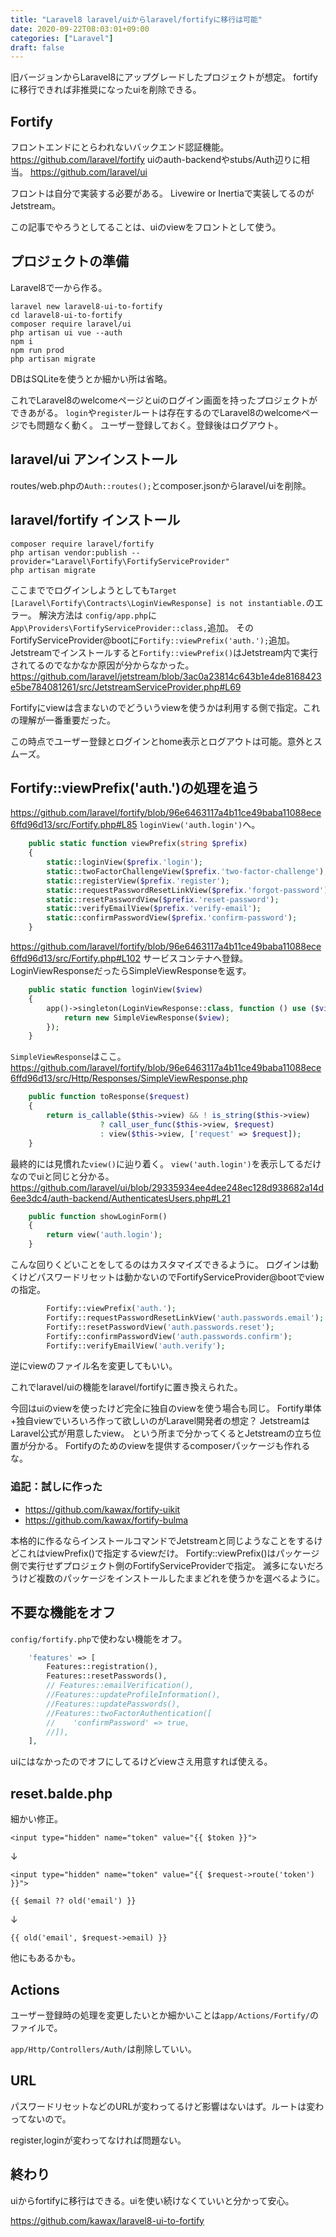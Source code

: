 ```yaml
---
title: "Laravel8 laravel/uiからlaravel/fortifyに移行は可能"
date: 2020-09-22T08:03:01+09:00
categories: ["Laravel"]
draft: false
---
```


旧バージョンからLaravel8にアップグレードしたプロジェクトが想定。
fortifyに移行できれば非推奨になったuiを削除できる。

## Fortify
フロントエンドにとらわれないバックエンド認証機能。
https://github.com/laravel/fortify
uiのauth-backendやstubs/Auth辺りに相当。
https://github.com/laravel/ui

フロントは自分で実装する必要がある。
Livewire or Inertiaで実装してるのがJetstream。

この記事でやろうとしてることは、uiのviewをフロントとして使う。

## プロジェクトの準備
Laravel8で一から作る。

```
laravel new laravel8-ui-to-fortify
cd laravel8-ui-to-fortify
composer require laravel/ui
php artisan ui vue --auth
npm i
npm run prod
php artisan migrate
```

DBはSQLiteを使うとか細かい所は省略。

これでLaravel8のwelcomeページとuiのログイン画面を持ったプロジェクトができあがる。
`login`や`register`ルートは存在するのでLaravel8のwelcomeページでも問題なく動く。
ユーザー登録しておく。登録後はログアウト。

## laravel/ui アンインストール
routes/web.phpの`Auth::routes();`とcomposer.jsonからlaravel/uiを削除。

## laravel/fortify インストール

```
composer require laravel/fortify
php artisan vendor:publish --provider="Laravel\Fortify\FortifyServiceProvider"
php artisan migrate
```

ここまででログインしようとしても`Target [Laravel\Fortify\Contracts\LoginViewResponse] is not instantiable.`のエラー。
解決方法は
`config/app.php`に`App\Providers\FortifyServiceProvider::class,`追加。
そのFortifyServiceProvider@bootに`Fortify::viewPrefix('auth.');`追加。
Jetstreamでインストールすると`Fortify::viewPrefix()`はJetstream内で実行されてるのでなかなか原因が分からなかった。
https://github.com/laravel/jetstream/blob/3ac0a23814c643b1e4de8168423e5be784081261/src/JetstreamServiceProvider.php#L69

Fortifyにviewは含まないのでどういうviewを使うかは利用する側で指定。これの理解が一番重要だった。

この時点でユーザー登録とログインとhome表示とログアウトは可能。意外とスムーズ。

## Fortify::viewPrefix('auth.')の処理を追う
https://github.com/laravel/fortify/blob/96e6463117a4b11ce49baba11088ece6ffd96d13/src/Fortify.php#L85
`loginView('auth.login')`へ。
```php
    public static function viewPrefix(string $prefix)
    {
        static::loginView($prefix.'login');
        static::twoFactorChallengeView($prefix.'two-factor-challenge');
        static::registerView($prefix.'register');
        static::requestPasswordResetLinkView($prefix.'forgot-password');
        static::resetPasswordView($prefix.'reset-password');
        static::verifyEmailView($prefix.'verify-email');
        static::confirmPasswordView($prefix.'confirm-password');
    }
```
https://github.com/laravel/fortify/blob/96e6463117a4b11ce49baba11088ece6ffd96d13/src/Fortify.php#L102
サービスコンテナへ登録。LoginViewResponseだったらSimpleViewResponseを返す。
```php
    public static function loginView($view)
    {
        app()->singleton(LoginViewResponse::class, function () use ($view) {
            return new SimpleViewResponse($view);
        });
    }
```
`SimpleViewResponse`はここ。
https://github.com/laravel/fortify/blob/96e6463117a4b11ce49baba11088ece6ffd96d13/src/Http/Responses/SimpleViewResponse.php

```php
    public function toResponse($request)
    {
        return is_callable($this->view) && ! is_string($this->view)
                    ? call_user_func($this->view, $request)
                    : view($this->view, ['request' => $request]);
    }
```
最終的には見慣れた`view()`に辿り着く。
`view('auth.login')`を表示してるだけなのでuiと同じと分かる。
https://github.com/laravel/ui/blob/29335934ee4dee248ec128d938682a14d6ee3dc4/auth-backend/AuthenticatesUsers.php#L21
```php
    public function showLoginForm()
    {
        return view('auth.login');
    }
```

こんな回りくどいことをしてるのはカスタマイズできるように。
ログインは動くけどパスワードリセットは動かないのでFortifyServiceProvider@bootでviewの指定。
```php
        Fortify::viewPrefix('auth.');
        Fortify::requestPasswordResetLinkView('auth.passwords.email');
        Fortify::resetPasswordView('auth.passwords.reset');
        Fortify::confirmPasswordView('auth.passwords.confirm');
        Fortify::verifyEmailView('auth.verify');
```
逆にviewのファイル名を変更してもいい。

これでlaravel/uiの機能をlaravel/fortifyに置き換えられた。

今回はuiのviewを使ったけど完全に独自のviewを使う場合も同じ。
Fortify単体+独自viewでいろいろ作って欲しいのがLaravel開発者の想定？
JetstreamはLaravel公式が用意したview。
という所まで分かってくるとJetstreamの立ち位置が分かる。
Fortifyのためのviewを提供するcomposerパッケージも作れるな。

### 追記：試しに作った

- https://github.com/kawax/fortify-uikit
- https://github.com/kawax/fortify-bulma

本格的に作るならインストールコマンドでJetstreamと同じようなことをするけどこれはviewPrefix()で指定するviewだけ。
Fortify::viewPrefix()はパッケージ側で実行せずプロジェクト側のFortifyServiceProviderで指定。
滅多にないだろうけど複数のパッケージをインストールしたままどれを使うかを選べるように。

## 不要な機能をオフ
`config/fortify.php`で使わない機能をオフ。

```php
    'features' => [
        Features::registration(),
        Features::resetPasswords(),
        // Features::emailVerification(),
        //Features::updateProfileInformation(),
        //Features::updatePasswords(),
        //Features::twoFactorAuthentication([
        //    'confirmPassword' => true,
        //]),
    ],
```

uiにはなかったのでオフにしてるけどviewさえ用意すれば使える。

## reset.balde.php
細かい修正。
```
<input type="hidden" name="token" value="{{ $token }}">
```
↓
```
<input type="hidden" name="token" value="{{ $request->route('token') }}">
```

```
{{ $email ?? old('email') }}
```
↓
```
{{ old('email', $request->email) }}
```

他にもあるかも。

## Actions
ユーザー登録時の処理を変更したいとか細かいことは`app/Actions/Fortify/`のファイルで。

`app/Http/Controllers/Auth/`は削除していい。

## URL
パスワードリセットなどのURLが変わってるけど影響はないはず。ルートは変わってないので。

register,loginが変わってなければ問題ない。

## 終わり
uiからfortifyに移行はできる。uiを使い続けなくていいと分かって安心。

https://github.com/kawax/laravel8-ui-to-fortify